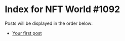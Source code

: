 # Index for NFT World #1092
Posts will be displayed in the order below:

- [Your first post](./001-first.md)

